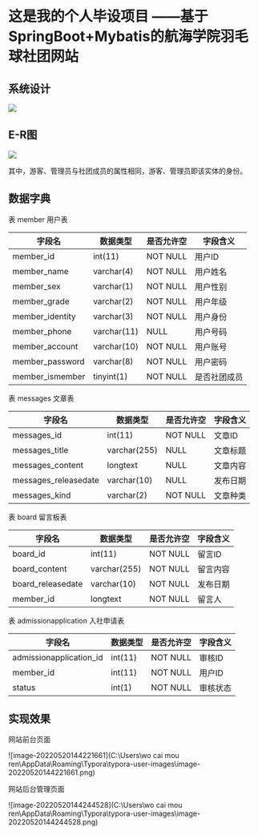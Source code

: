 # 这是我的个人毕设项目 ——基于SpringBoot+Mybatis的航海学院羽毛球社团网站

## 系统设计

![](D:\238\毕业设计\图\系统功能结构图.drawio.png)

## E-R图

![](D:\238\毕业设计\图\E-R图-2.drawio.png)

其中，游客、管理员与社团成员的属性相同，游客、管理员即该实体的身份。

## 数据字典

表 member  用户表

| 字段名          | 数据类型    | 是否允许空 | 字段含义     |
| --------------- | ----------- | ---------- | ------------ |
| member_id       | int(11)     | NOT NULL   | 用户ID       |
| member_name     | varchar(4)  | NOT NULL   | 用户姓名     |
| member_sex      | varchar(1)  | NOT NULL   | 用户性别     |
| member_grade    | varchar(2)  | NOT NULL   | 用户年级     |
| member_identity | varchar(3)  | NOT NULL   | 用户身份     |
| member_phone    | varchar(11) | NULL       | 用户号码     |
| member_account  | varchar(10) | NOT NULL   | 用户账号     |
| member_password | varchar(8)  | NOT NULL   | 用户密码     |
| member_ismember | tinyint(1)  | NOT NULL   | 是否社团成员 |



表 messages 文章表

| 字段名               | 数据类型     | 是否允许空 | 字段含义 |
| -------------------- | ------------ | ---------- | -------- |
| messages_id          | int(11)      | NOT NULL   | 文章ID   |
| messages_title       | varchar(255) | NULL       | 文章标题 |
| messages_content     | longtext     | NULL       | 文章内容 |
| messages_releasedate | varchar(10)  | NULL       | 发布日期 |
| messages_kind        | varchar(2)   | NOT NULL   | 文章种类 |



表 board 留言板表

| 字段名            | 数据类型     | 是否允许空 | 字段含义 |
| ----------------- | ------------ | ---------- | -------- |
| board_id          | int(11)      | NOT NULL   | 留言ID   |
| board_content     | varchar(255) | NOT NULL   | 留言内容 |
| board_releasedate | varchar(10)  | NOT NULL   | 发布日期 |
| member_id         | longtext     | NOT NULL   | 留言人   |



表 admissionapplication 入社申请表

| 字段名                  | 数据类型 | 是否允许空 | 字段含义 |
| ----------------------- | -------- | ---------- | -------- |
| admissionapplication_id | int(11)  | NOT NULL   | 审核ID   |
| member_id               | int(11)  | NOT NULL   | 用户ID   |
| status                  | int(1)   | NOT NULL   | 审核状态 |

## 实现效果

网站前台页面

![image-20220520144221661](C:\Users\wo cai mou ren\AppData\Roaming\Typora\typora-user-images\image-20220520144221661.png)

网站后台管理页面

![image-20220520144244528](C:\Users\wo cai mou ren\AppData\Roaming\Typora\typora-user-images\image-20220520144244528.png)